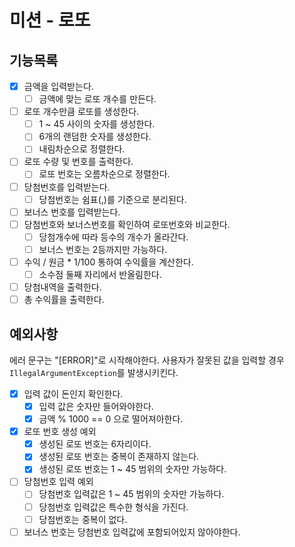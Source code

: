 # 미션 - 로또

## 기능목록

- [X] 금액을 입력받는다.
  - [ ] 금액에 맞는 로또 개수를 만든다.
- [ ] 로또 개수만큼 로또를 생성한다.
  - [ ] 1 ~ 45 사이의 숫자를 생성한다.
  - [ ] 6개의 랜덤한 숫자를 생성한다.
  - [ ] 내림차순으로 정렬한다.
- [ ] 로또 수량 및 번호를 출력한다.
  - [ ] 로또 번호는 오름차순으로 정렬한다.
- [ ] 당첨번호를 입력받는다.
  - [ ] 당첨번호는 쉼표(,)를 기준으로 분리된다.
- [ ] 보너스 번호를 입력받는다.
- [ ] 당첨번호와 보너스번호를 확인하여 로또번호와 비교한다.
  - [ ] 당첨개수에 따라 등수의 개수가 올라간다.
  - [ ] 보너스 번호는 2등까지만 가능하다.
- [ ] 수익 / 원금 * 1/100 통하여 수익률을 계산한다.
  - [ ] 소수점 둘째 자리에서 반올림한다.
- [ ] 당첨내역을 출력한다.
- [ ] 총 수익률을 출력한다. 

## 예외사항
에러 문구는 "[ERROR]"로 시작해야한다.
사용자가 잘못된 값을 입력할 경우 `IllegalArgumentException`를 발생시키킨다.
- [X] 입력 값이 돈인지 확인한다. 
  - [X] 입력 값은 숫자만 들어와야한다.
  - [X] 금액 % 1000 == 0 으로 떨어져아한다.
- [X] 로또 번호 생성 예외
  - [X] 생성된 로또 번호는 6자리이다.
  - [X] 생성된 로또 번호는 중복이 존재하지 않는다.
  - [X] 생성된 로또 번호는 1 ~ 45 범위의 숫자만 가능하다.
- [ ] 당첨번호 입력 예외
  - [ ] 당첨번호 입력값은 1 ~ 45 범위의 숫자만 가능하다.
  - [ ] 당첨번호 입력값은 특수한 형식을 가진다.
  - [ ] 당첨번호는 중복이 없다.
- [ ] 보너스 번호는 당첨번호 입력값에 포함되어있지 않아야한다.